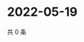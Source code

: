 # 2022-05-19

共 0 条

<!-- BEGIN WEIBO -->
<!-- 最后更新时间 Thu May 19 2022 11:24:29 GMT+0800 (China Standard Time) -->

<!-- END WEIBO -->
